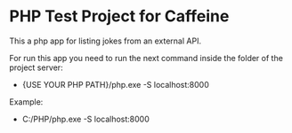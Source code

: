 
# PHP Test Project for Caffeine

This a php app for listing jokes from an external API. 

For run this app you need to run the next command inside the folder of the project server:

- {USE YOUR PHP PATH}/php.exe -S localhost:8000

Example:
 - C:/PHP/php.exe -S localhost:8000